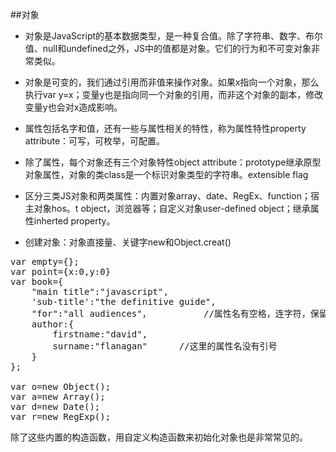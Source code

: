 ##对象
* 对象是JavaScript的基本数据类型，是一种复合值。除了字符串、数字、布尔值、null和undefined之外，JS中的值都是对象。它们的行为和不可变对象非常类似。

* 对象是可变的，我们通过引用而非值来操作对象。如果x指向一个对象，那么执行var y=x；变量y也是指向同一个对象的引用，而非这个对象的副本，修改变量y也会对x造成影响。

* 属性包括名字和值，还有一些与属性相关的特性，称为属性特性property attribute：可写，可枚举，可配置。

* 除了属性，每个对象还有三个对象特性object attribute：prototype继承原型对象属性，对象的类class是一个标识对象类型的字符串。extensible flag

* 区分三类JS对象和两类属性：内置对象array、date、RegEx、function；宿主对象hos。t object，浏览器等；自定义对象user-defined object；继承属性inherted property。

* 创建对象：对象直接量、关键字new和Object.creat()

<pre>var empty={};
var point={x:0,y:0}
var book={
	"main title":"javascript",
	'sub-title':"the definitive guide",
	"for":"all audiences"，			//属性名有空格，连字符，保留字的要用引号
	author:{
		firstname:"david",
		surname:"flanagan"		//这里的属性名没有引号
	}
};

var o=new Object();
var a=new Array();
var d=new Date();
var r=new RegExp();
</pre>
除了这些内置的构造函数，用自定义构造函数来初始化对象也是非常常见的。


